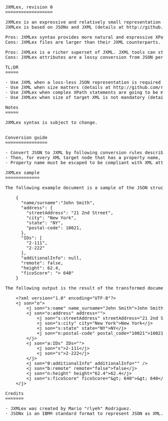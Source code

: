 <pre>
JXMLex, revision 0
==================

JXMLex is an expressive and relatively small representation of JSON in XML, so data can be reused with XML tools.
JXMLex is based on JSONx and JXML (details at http://github.com/r-lyeh/JXML). 

Pros: JXMLex syntax provides more natural and expressive XPath queries by adding attributes and duplicating information.
Cons: JXMLex files are larger than their JXML counterparts.

Pros: JXMLex is a richer superset of JXML. JXML tools can still parse JXMLex files.
Cons: JXMLex attributes are a lossy conversion from JSON per se. If you need to retrieve original lossless name, then read @son attribute instead.

TL;DR
=====

- Use JXML when a loss-less JSON representation is required (details at http://github.com/r-lyeh/JXML).
- Use JXML when size matters (details at http://github.com/r-lyeh/JXML).
- Use JXMLex when complex XPath statements are going to be made (details below).
- Use JXMLex when size of target XML is not mandatory (details below).

Notes
=====

JXMLex syntax is subject to change.


Conversion guide
================

- Convert JSON to JXML by following conversion rules described at JXML reference document (details at http://github.com/r-lyeh/JXML).
- Then, for every XML target node that has a property name, add an attribute whereas propertyname="text()".
- Property name must be escaped to be compliant with XML attribute naming: all invalid characters are escaped to underscore characters.

JXMLex sample
=============

The following example document is a sample of the JSON structure.

    {
      "name/surname":"John Smith",
      "address": {
        "streetAddress": "21 2nd Street",
        "city": "New York",
        "state": "NY",
        "postal-code": 10021,
      },
      "IDs": [
        "2-111",
        "2-222"
      ],
      "additionalInfo": null,
      "remote": false,
      "height": 62.4,
      "ficoScore": "&gt; 640"
    }

The following output is the result of the transformed document to JXML.

    &lt;?xml version="1.0" encoding="UTF-8"?&gt;
    &lt;j son="o"&gt;
        &lt;j son="s:name" name_surname="John Smith"&gt;John Smith&lt;/j&gt;
        &lt;j son="o:address" address=""&gt;
            &lt;j son="s:streetAddress" streetAddress="21 2nd Street"&gt;21 2nd Street&lt;/j&gt;
            &lt;j son="s:city" city="New York"&gt;New York&lt;/j&gt;
            &lt;j son="s:state" state="NY"&gt;NY&lt;/j&gt;
            &lt;j son="n:postal-code" postal_code="10021"&gt;10021&lt;/j&gt;
        &lt;/j&gt;
        &lt;j son="a:IDs" IDs=""&gt;
            &lt;j son="s"&gt;2-111&lt;/j&gt;
            &lt;j son="s"&gt;2-222&lt;/j&gt;
        &lt;/j&gt;
        &lt;j son="0:additionalInfo" additionalInfo="" /&gt;
        &lt;j son="b:remote" remote="false"&gt;false&lt;/j&gt;
        &lt;j son="n:height" height="62.4"&gt;62.4&lt;/j&gt;
        &lt;j son="s:ficoScore" ficoScore="&amp;gt; 640"&gt;&amp;gt; 640&lt;/j&gt;
    &lt;/j&gt;

Credits
=======

- JXMLex was created by Mario "rlyeh" Rodriguez.
- JSONx is an IBM® standard format to represent JSON as XML.
</pre>
